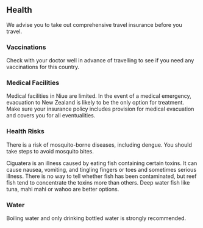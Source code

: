 ## Health

We advise you to take out comprehensive travel insurance before you travel.

### **Vaccinations**

Check with your doctor well in advance of travelling to see if you need any vaccinations for this country.

### **Medical Facilities**

Medical facilities in Niue are limited. In the event of a medical emergency, evacuation to New Zealand is likely to be the only option for treatment. Make sure your insurance policy includes provision for medical evacuation and covers you for all eventualities.

### **Health Risks**

There is a risk of mosquito-borne diseases, including dengue. You should take steps to avoid mosquito bites.

Ciguatera is an illness caused by eating fish containing certain toxins. It can cause nausea, vomiting, and tingling fingers or toes and sometimes serious illness. There is no way to tell whether fish has been contaminated, but reef fish tend to concentrate the toxins more than others. Deep water fish like tuna, mahi mahi or wahoo are better options.

### **Water**

Boiling water and only drinking bottled water is strongly recommended.
